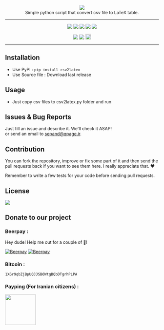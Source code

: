  
<div align="center">
<img src="http://sepandhaghighi.github.io/csv2latex/Files/logo.png"/>
<br/>
Simple python script that convert csv file to LaTeX table.  
<hr/>
<a href="https://codeclimate.com/github/sepandhaghighi/csv2latex"><img src="https://codeclimate.com/github/sepandhaghighi/csv2latex/badges/gpa.svg" /></a>
<a href="https://scrutinizer-ci.com/g/sepandhaghighi/csv2latex/?branch=master"><img src="https://scrutinizer-ci.com/g/sepandhaghighi/csv2latex/badges/quality-score.png?b=master"/></a>
<a href="https://github.com/sepandhaghighi/csv2latex/blob/master/LICENSE"><img src="https://img.shields.io/github/license/mashape/apistatus.svg"/></a>
<a href="https://www.codacy.com/app/sepand-haghighi/csv2latex?utm_source=github.com&amp;utm_medium=referral&amp;utm_content=sepandhaghighi/csv2latex&amp;utm_campaign=Badge_Grade"><img src="https://api.codacy.com/project/badge/Grade/895c15935aca4fd0bdd8d642365cec5f"/></a>
<a href="https://scrutinizer-ci.com/g/sepandhaghighi/csv2latex/?branch=master"><img src="https://scrutinizer-ci.com/g/sepandhaghighi/csv2latex/badges/build.png?b=master"/></a>

<a href="http://www.shaghighi.ir/csv2latex"><img src="https://img.shields.io/website-up-down-green-red/http/shields.io.svg"/></a>
 <a href="https://gitter.im/csv2latex"><img src="https://img.shields.io/gitter/room/nwjs/nw.js.svg"/></a>
<a href="https://badge.fury.io/py/csv2latex"><img src="https://badge.fury.io/py/csv2latex.svg" alt="PyPI version" height="18"></a>

<hr/>
</div>

## Installation ##
- Use PyPI : `pip install csv2latex`
- Use Source file : Download last release


## Usage ##
- Just copy csv files to csv2latex.py folder and run 


## Issues & Bug Reports			

Just fill an issue and describe it. We'll check it ASAP!							
or send an email to [sepand@qpage.ir](mailto:sepand@qpage.ir "sepand@qpage.ir"). 


## Contribution			

You can fork the repository, improve or fix some part of it and then send the pull requests back if you want to see them here. I really appreciate that. ❤️			

Remember to write a few tests for your code before sending pull requests. 


## License

<a href="https://github.com/sepandhaghighi/csv2latex/blob/master/LICENSE"><img src="https://img.shields.io/github/license/mashape/apistatus.svg"/></a>		

## Donate to our project
<h3>Beerpay :</h3>				

Hey dude! Help me out for a couple of :beers:!				


[![Beerpay](https://beerpay.io/sepandhaghighi/csv2latex/badge.svg?style=beer-square)](https://beerpay.io/sepandhaghighi/csv2latex)  [![Beerpay](https://beerpay.io/sepandhaghighi/csv2latex/make-wish.svg?style=flat-square)](https://beerpay.io/sepandhaghighi/csv2latex?focus=wish)					

<h3>Bitcoin :</h3>					

```1XGr9qbZjBpUQJJSB6WtgBQbDTgrhPLPA```			
			

<h3>Payping (For Iranian citizens) :</h3>

<a href="http://www.payping.net/sepandhaghighi" target="__blank"><img src="http://www.qpage.ir/images/payping.png" height=100px width=100px></a>				
